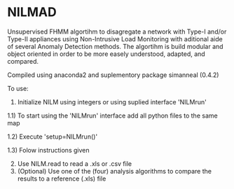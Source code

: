# NILMAD
Unsupervised FHMM algortihm to disagregate a network with Type-I and/or Type-II appliances using Non-Intrusive Load Monitoring with aditional aide of several Anomaly Detection methods.
The algortihm is build modular and object oriented in order to be more easely understood, adapted, and compared.

Compiled using anaconda2 and suplementory package simanneal (0.4.2)

To use: 
1) Initialize NILM using integers or using suplied interface 'NILMrun'

1.1) To start using the 'NILMrun' interface add all python files to the same map

1.2) Execute 'setup=NILMrun()'

1.3) Folow instructions given

2) Use NILM.read to read a .xls or .csv file
3) (Optional) Use one of the (four) analysis algorithms to compare the results to a reference (.xls) file
